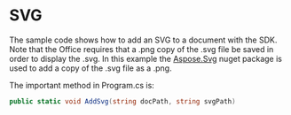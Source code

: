# SVG

The sample code shows how to add an SVG to a document with the SDK. Note that the Office requires that a .png copy of the .svg file be saved in order to display the .svg. In this example the [Aspose.Svg](https://www.nuget.org/packages/Aspose.SVG/20.1.0) nuget package is used to add a copy of the .svg file as a .png.

The important method in Program.cs is:
```csharp
public static void AddSvg(string docPath, string svgPath)
```
